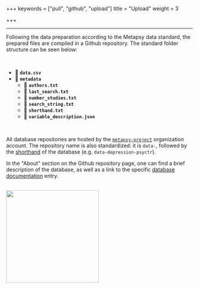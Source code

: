 +++
keywords = ["pull", "github", "upload"]
title = "Upload"
weight = 3

+++
***

Following the data preparation according to the Metapsy data standard, the prepared files are compiled in a Github repository. The standard folder structure can be seen below:

<br>

* 💾 **`data.csv`**
* 📁 **`metadata`**
  * 📄 **`authors.txt`**
  * 📄 **`last_search.txt`**
  * 📄 **`number_studies.txt`**
  * 📄 **`search_string.txt`**
  * 📄 **`shorthand.txt`**
  * 📄 **`variable_description.json`**

<br>

All database repositories are hosted by the [`metapsy-project`](https://github.com/metapsy-project) organization account. The repository name is also standardized: it is `data-`, followed by the [shorthand](https://docs.metapsy.org/databases/#shorthand) of the database (e.g. `data-depression-psyctr`).

In the "About" section on the Github repository page, one can find a brief description of the database, as well as a link to the specific [database documentation](https://docs.metapsy.org/databases/) entry.  

<br>

<img src="/uploads/gh-info.png" width="250px">

<br></br>